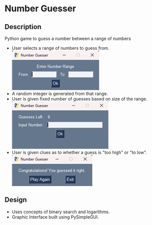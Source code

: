 # Number Guesser
## Description
Python game to guess a number between a range of numbers

* User selects a range of numbers to guess from. <br/>
![select range](/images/range.png) <br/>
* A random integer is generated from that range.
* User is given fixed number of guesses based on size of the range. <br/>
![make a guess](/images/guess.png) <br/>
* User is given clues as to whether a guess is "too high" or "to low". <br/>
![ending screen](/images/result.png)

## Design

* Uses concepts of binary search and logarithms.
* Graphic Interface built using PySimpleGUI.



